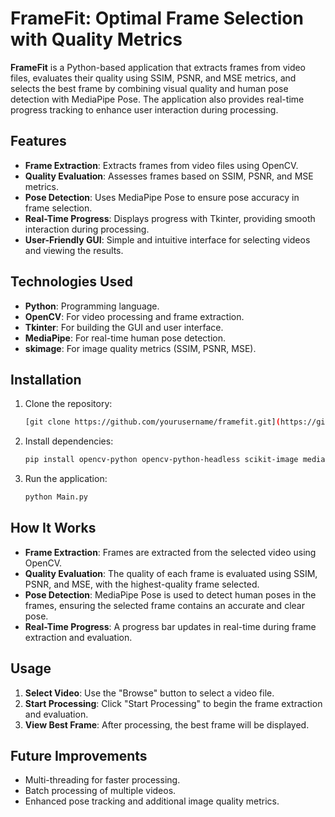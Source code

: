 # FrameFit: Optimal Frame Selection with Quality Metrics

**FrameFit** is a Python-based application that extracts frames from video files, evaluates their quality using SSIM, PSNR, and MSE metrics, and selects the best frame by combining visual quality and human pose detection with MediaPipe Pose. The application also provides real-time progress tracking to enhance user interaction during processing.

## Features
- **Frame Extraction**: Extracts frames from video files using OpenCV.
- **Quality Evaluation**: Assesses frames based on SSIM, PSNR, and MSE metrics.
- **Pose Detection**: Uses MediaPipe Pose to ensure pose accuracy in frame selection.
- **Real-Time Progress**: Displays progress with Tkinter, providing smooth interaction during processing.
- **User-Friendly GUI**: Simple and intuitive interface for selecting videos and viewing the results.

## Technologies Used
- **Python**: Programming language.
- **OpenCV**: For video processing and frame extraction.
- **Tkinter**: For building the GUI and user interface.
- **MediaPipe**: For real-time human pose detection.
- **skimage**: For image quality metrics (SSIM, PSNR, MSE).

## Installation
1. Clone the repository:
    ```bash
    [git clone https://github.com/yourusername/framefit.git](https://github.com/vaishuvadla/BestVideoFrameSelection_Using_SSIM_PSNR.git)
    ```
2. Install dependencies:
    ```bash
    pip install opencv-python opencv-python-headless scikit-image mediapipe
    ```
3. Run the application:
    ```bash
    python Main.py
    ```

## How It Works
- **Frame Extraction**: Frames are extracted from the selected video using OpenCV.
- **Quality Evaluation**: The quality of each frame is evaluated using SSIM, PSNR, and MSE, with the highest-quality frame selected.
- **Pose Detection**: MediaPipe Pose is used to detect human poses in the frames, ensuring the selected frame contains an accurate and clear pose.
- **Real-Time Progress**: A progress bar updates in real-time during frame extraction and evaluation.

## Usage
1. **Select Video**: Use the "Browse" button to select a video file.
2. **Start Processing**: Click "Start Processing" to begin the frame extraction and evaluation.
3. **View Best Frame**: After processing, the best frame will be displayed.

## Future Improvements
- Multi-threading for faster processing.
- Batch processing of multiple videos.
- Enhanced pose tracking and additional image quality metrics.
